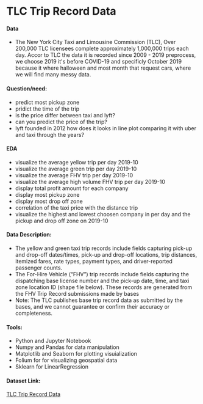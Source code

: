 # TLC Trip Record Data

#### Data
* The New York City Taxi and Limousine Commission (TLC), Over 200,000 TLC licensees complete approximately 1,000,000 trips each day. Accor to TLC the data it is recorded since 2009 - 2019 preprocess, we choose 2019 it's before COVID-19 and specificly October 2019 because it where halloween and most month that request cars, where we will find many messy data.


#### Question/need:
* predict most pickup zone
* pridict the time of the trip
* is the price differ between taxi and lyft?
* can you predict the price of the trip?
* lyft founded in 2012 how does it looks in line plot comparing it with uber and taxi through the years?

#### EDA
* visualize the average yellow trip per day 2019-10
* visualize the average green trip per day 2019-10
* visualize the average FHV trip per day 2019-10
* visualize the average high volume FHV trip per day 2019-10
* display total profit amount for each company
* display most pickup zone
* display most drop off zone
* correlation of the taxi price with the distance trip
* visualize the highest and lowest choosen company in per day and the pickup and drop off zone on 2019-10


#### Data Description:
* The yellow and green taxi trip records include fields capturing pick-up and drop-off dates/times, pick-up and drop-off locations, trip distances, itemized fares, rate types, payment types, and driver-reported passenger counts.
* The For-Hire Vehicle (“FHV”) trip records include fields capturing the dispatching base license number and the pick-up date, time, and taxi zone location ID (shape file below). These records are generated from the FHV Trip Record submissions made by bases
* Note: The TLC publishes base trip record data as submitted by the bases, and we cannot guarantee or confirm their accuracy or completeness.


#### Tools:
*	Python and Jupyter Notebook 
*	Numpy and Pandas for data manipulation 
*	Matplotlib and Seaborn for plotting visuialization 
*	Folium for for visualizing geospatial data 
*	Sklearn for LinearRegression

#### Dataset Link:
[TLC Trip Record Data](https://www1.nyc.gov/site/tlc/about/tlc-trip-record-data.page)

